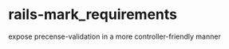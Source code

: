 rails-mark_requirements
=======================

expose precense-validation in a more controller-friendly manner